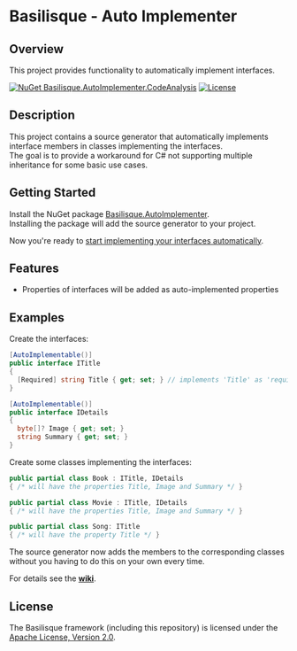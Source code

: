 <!--
   Copyright 2024 Alexander Stärk

   Licensed under the Apache License, Version 2.0 (the "License");
   you may not use this file except in compliance with the License.
   You may obtain a copy of the License at

       http://www.apache.org/licenses/LICENSE-2.0

   Unless required by applicable law or agreed to in writing, software
   distributed under the License is distributed on an "AS IS" BASIS,
   WITHOUT WARRANTIES OR CONDITIONS OF ANY KIND, either express or implied.
   See the License for the specific language governing permissions and
   limitations under the License.
-->
# Basilisque - Auto Implementer

## Overview
This project provides functionality to automatically implement interfaces.

[![NuGet Basilisque.AutoImplementer.CodeAnalysis](https://img.shields.io/badge/NuGet_Basilisque.AutoImplementer.CodeAnalysis-latest-blue.svg)](https://www.nuget.org/packages/Basilisque.AutoImplementer.CodeAnalysis)
[![License](https://img.shields.io/badge/License-Apache%20License%202.0-red.svg)](LICENSE.txt)

## Description
This project contains a source generator that automatically implements interface members in classes implementing the interfaces.  
The goal is to provide a workaround for C# not supporting multiple inheritance for some basic use cases.

## Getting Started
Install the NuGet package [Basilisque.AutoImplementer](https://www.nuget.org/packages/Basilisque.AutoImplementer.CodeAnalysis).  
Installing the package will add the source generator to your project.

Now you're ready to [start implementing your interfaces automatically](https://github.com/basilisque-framework/AutoImplementer/wiki/Getting-Started).


## Features
- Properties of interfaces will be added as auto-implemented properties

## Examples
Create the interfaces:
```csharp
[AutoImplementable()]
public interface ITitle
{
  [Required] string Title { get; set; } // implements 'Title' as 'required' in .NET 7.0+
}

[AutoImplementable()]
public interface IDetails
{
  byte[]? Image { get; set; }
  string Summary { get; set; }
}
```
Create some classes implementing the interfaces:
```csharp
public partial class Book : ITitle, IDetails
{ /* will have the properties Title, Image and Summary */ }

public partial class Movie : ITitle, IDetails
{ /* will have the properties Title, Image and Summary */ }

public partial class Song: ITitle
{ /* will have the property Title */ }
```

The source generator now adds the members to the corresponding classes without you having to do this on your own every time.

For details see the __[wiki](https://github.com/basilisque-framework/AutoImplementer/wiki)__.


## License
The Basilisque framework (including this repository) is licensed under the [Apache License, Version 2.0](LICENSE.txt).